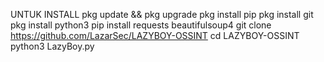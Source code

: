 UNTUK INSTALL
pkg update && pkg upgrade
pkg install pip
pkg install git
pkg install python3
pip install requests beautifulsoup4
git clone https://github.com/LazarSec/LAZYBOY-OSSINT
cd LAZYBOY-OSSINT
python3 LazyBoy.py
